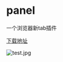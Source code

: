 # panel
一个浏览器新tab插件

[下载地址](https://github.com/yin-shu/panel/tree/master/dist-zip)


![test.jpg](https://user-gold-cdn.xitu.io/2020/6/2/17272c45bab11709?w=2846&h=1760&f=jpeg&s=931566)
